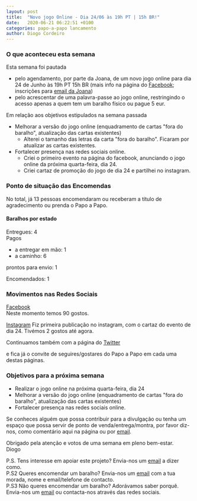```yaml
---
layout: post
title:  "Novo jogo Online - Dia 24/06 às 19h PT | 15h BR!"
date:   2020-06-21 06:22:51 +0100
categories: papo-a-papo lancamento
author: Diogo Cordeiro
---
```


### O que aconteceu esta semana

Esta semana foi pautada 
- pelo agendamento, por parte da Joana, de um novo jogo online para dia 24 de Junho às 19h PT 15h BR (mais info na página do [Facebook][papo-a-papo-fb]; inscrições para [email da Joana][email-joana])  
- pelo acrescentar de uma palavra-passe ao jogo online, restringindo o acesso apenas a quem tem um baralho físico ou pague 5 eur.

Em relação aos objetivos estipulados na semana passada 
 
- Melhorar a versão do jogo online (enquadramento de cartas "fora do baralho", atualização das cartas existentes)
  - Alterei o tamanho das letras da carta "fora do baralho". Ficaram por atualizar as cartas existentes.
- Fortalecer presença nas redes sociais online.
  - Criei o primeiro evento na página do facebook, anunciando o jogo online da próxima quarta-feira, dia 24.
  - Criei cartaz de promoção do jogo de dia 24 e partilhei no instagram.

### Ponto de situação das Encomendas

No total, já 13 pessoas encomendaram ou receberam a título de agradecimento ou prenda o Papo a Papo.

#### Baralhos por estado

Entregues: 4  
Pagos  
 - a entregar em mão: 1  
 - a caminho: 6  

prontos para envio: 1  

Encomendados: 1


### Movimentos nas Redes Sociais

[Facebook][papo-a-papo-fb]  
Neste momento temos 90 gostos.  

[Instagram][papo-a-papo-insta]
Fiz primeira publicação no instagram, com o cartaz do evento de dia 24. Tivémos 2 gostos até agora.


Continuamos também com a página do [Twitter][papo-a-papo-twt]  

e fica já o convite de seguires/gostares do Papo a Papo em cada uma destas páginas.


### Objetivos para a próxima semana  

- Realizar o jogo online na próxima quarta-feira, dia 24
- Melhorar a versão do jogo online (enquadramento de cartas "fora do baralho", atualização das cartas existentes)
- Fortalecer presença nas redes sociais online.


Se conheces alguém que possa contribuir para a divulgação ou tenha um espaço que possa servir de ponto de venda/entrega/montra, por favor diz-nos, como comentário aqui na página ou por [email][papo-a-papo-email].


Obrigado pela atenção e votos de uma semana em pleno bem-estar.  
Diogo
  
P.S. Tens interesse em apoiar este projeto? Envia-nos um [email][papo-a-papo-email] a dizer como.  
P.S2 Queres encomendar um baralho? Envia-nos um [email][papo-a-papo-email] com a tua morada, nome e email/telefone de contacto.  
P.S3 Não queres encomendar um baralho? Adorávamos saber porquê. Envia-nos um [email][papo-a-papo-email] ou contacta-nos através das redes sociais.

[proposito-principios]: /papo-a-papo/lancamento/2020/06/07/Proposito-Principios-Caracteristicas-e-Forma-de-Jogar.html
[historia-e-agradecimentos]: /papo-a-papo/lancamento/2020/05/24/Historia-e-Agradecimentos.html
[papo-a-papo-jogo]: /game/jogo.html
[papo-a-papo-site]: https://www.papoapapo.com
[papo-a-papo-fb]: https://facebook.com/papoapapo2020
[papo-a-papo-insta]: https://instagram.com/papoapapo2020
[papo-a-papo-twt]: https://twitter.com/papoapapo
[papo-a-papo-email]:mailto:papoapapo2020@gmail.com
[email-joana]:mailto:jmatiasribeiro@gmail.com

